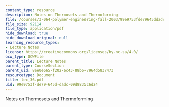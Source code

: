```yaml
---
content_type: resource
description: Notes on Thermosets and Thermoforming
file: /courses/3-064-polymer-engineering-fall-2003/99e9753fde79645ddadc09d8835c6d24_lec_36.pdf
file_size: 92114
file_type: application/pdf
hide_download: true
hide_download_original: null
learning_resource_types:
- Lecture Notes
license: https://creativecommons.org/licenses/by-nc-sa/4.0/
ocw_type: OCWFile
parent_title: Lecture Notes
parent_type: CourseSection
parent_uid: 8ee0e665-f202-6c43-88b6-7964d5837473
resourcetype: Document
title: lec_36.pdf
uid: 99e9753f-de79-645d-dadc-09d8835c6d24
---
```

Notes on Thermosets and Thermoforming